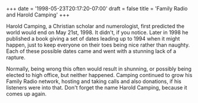 +++
date = '1998-05-23T20:17:20-07:00'
draft = false
title = 'Family Radio and Harold Camping'
+++

Harold Camping, a Christian scholar and numerologist, first predicted the world would end on May 21st, 1998.  It didn't, if you notice.  Later in 1998 he published a book giving a set of dates leading up to 1994 when it might happen, just to keep everyone on their toes being nice rather than naughty.  Each of these possible dates came and went with a stunning lack of a rapture.

Normally, being wrong this often would result in shunning, or possibly being elected to high office, but neither happened.  Camping continued to grow his Family Radio network, hosting and taking calls and also donations, if his listeners were into that.  Don't forget the name Harold Camping, because it comes up again.